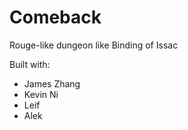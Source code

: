# Comeback
Rouge-like dungeon like Binding of Issac

Built with:
- James Zhang
- Kevin Ni
- Leif
- Alek
